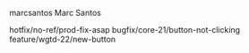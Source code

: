 marcsantos Marc Santos

hotfix/no-ref/prod-fix-asap
bugfix/core-21/button-not-clicking
feature/wgtd-22/new-button
